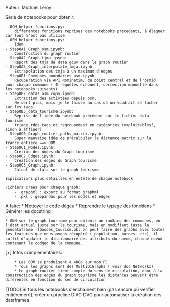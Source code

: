 Auteur: Michaël Leroy

Série de notebooks pour obtenir:

    - OCM_helper_functions.py:
        differentes fonctions reprises des notebooks precedents, à élaguer car tout n'est pas utilisé
    - OSM_helper_functions.py:
        idem
    - Step0A1_Graph_osm.ipynb:
        Construction du graph routier
    - Step0A2_Graph_tjma.ipynb:
        Report des tmja de data.gouv dans le graph routier
    - Step0A3_Graph_interpolate_tmja.ipynb
        Extrapolation des tmja à un maximum d'edges
    - Step0B1_Communes_boundaries_osm.ipynb
        Récuperation via API Nominatim, du point central et de l'osmid pour chaque commune ( 4 requètes echouent, correction manuelle dans les notebooks suivants)
    - Step0B2_datas_osm copy.ipynb:
        Extraction des activtées depuis osm.
        Ne sert plus, mais je le laisse au cas où on voudrait se lacher sur les tags
    - Step0B3_data_tourisme.ipynb:
        Reprise de l'idée du notebook précédent sur le fichier data-tourisme
        triage rdes tags et regroupement en catégories (exploitables?, sinon à affiner)
    - Step0C0_Graph_routier_paths_matrix.ipynb:
        Super mauvaise idée de précalculer la distance matrix sur la france entière ==> OOM
    - Step0C1_Nodes.ipynb:
        Cretion des nodes du Graph tourisme
    - Step0C2_Edges.ipynb:
        Création des edges du Graph tourisme
    - Step0C3_Graph.ipynb:
        Calcul de stats sur le graph tourisme
    
    Explications plus détaillés en entête de chaque notebook

    Fichiers crées pour chaque graph:
        - .graphml : export au format graphml
        - .pkl : geopandas pour les nodes et edges

A faire:
    * Nettoyer le code dégeu
    * Reprendre le typage des fonctions
    * Générer les docstring

    * GNN sur le graph tourisme pour obtenir un ranking des communes, en l'état actuel juste sur le tourisme, mais en modifiant juste la géodataframe []Gnodes_tourism.pkl on peut faire des graphs avec toutes les features que nous avons récupéré ( population, bornes, etc), il suffit d'updater le dictionnaire des attributs du noeud, chaque noeud contenant le codgeo de la commune.    


[+] Infos complémentaires:
        
        * Les OOM se produisent à 48Go sur mon PC   
        * Tous les graphs sont des MultiDiGraphs ( voir doc Networkx)
        * Le graph routier tient compte du sens de circulation, donc à la construction des edges du graph tourisme les distances peuvent être diférentes en fonction du sen de circulation   

[TODO] Si tous les notebooks s'enchainent bien (pas encore pû verifier entièrement), créer un pipeline DIAG DVC pour automatiser la création des dataframes 